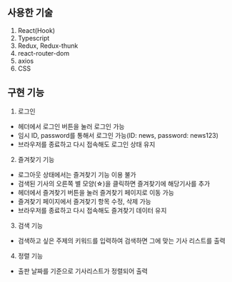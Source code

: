## 사용한 기술

1. React(Hook)
2. Typescript
3. Redux, Redux-thunk
4. react-router-dom
5. axios
6. CSS


## 구현 기능

1. 로그인
* 헤더에서 로그인 버튼을 눌러 로그인 가능
* 임시 ID, password를 통해서 로그인 가능(ID: news, password: news123)
* 브라우저를 종료하고 다시 접속해도 로그인 상태 유지

2. 즐겨찾기 기능
* 로그아웃 상태에서는 즐겨찾기 기능 이용 불가
* 검색된 기사의 오른쪽 별 모양(☆)을 클릭하면 즐겨찾기에 해당기사를 추가
* 헤더에서 즐겨찾기 버튼을 눌러 즐겨찾기 페이지로 이동 가능
* 즐겨찾기 페이지에서 즐겨찾기 항목 수정, 삭제 가능
* 브라우저를 종료하고 다시 접속해도 즐겨찾기 데이터 유지

3. 검색 기능
* 검색하고 싶은 주제의 키워드를 입력하여 검색하면 그에 맞는 기사 리스트를 출력

4. 정렬 기능
* 출판 날짜를 기준으로 기사리스트가 정렬되어 출력





